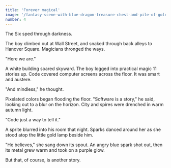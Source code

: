 ```yaml
---
title: 'Forever magical'
image: '/fantasy-scene-with-blue-dragon-treasure-chest-and-pile-of-golden-coins-d-illustration-707801968.jpg'
number: 4
---
```


The Six sped through darkness.

The boy climbed out at Wall Street, and snaked through back alleys to Hanover Square. Magicians thronged the ways.

"Here we are." 

A white building soared skyward. The boy logged into practical magic 11 stories up. Code covered computer screens across the floor. It was smart and austere.

"And mindless," he thought. 

Pixelated colors began flooding the floor. "Software is a story," he said, looking out to a blur on the horizon. City and spires were drenched in warm autumn light. 

"Code just a way to tell it."

A sprite blurred into his room that night. Sparks danced around her as she stood atop the little gold lamp beside him. 

"He believes," she sang down its spout. An angry blue spark shot out, then its metal grew warm and took on a purple glow.

But that, of course, is another story.